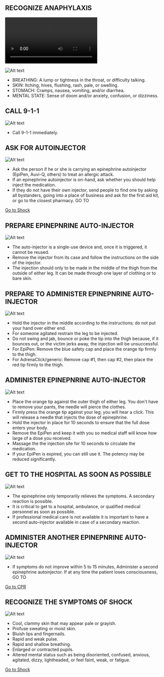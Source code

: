 
<h2>RECOGNIZE ANAPHYLAXIS</h2>
<video controls="controls">
    <source src="/Videos/anaphylaxisAllAges.mp4" type="video/mp4" />
</video>


![Alt text](/Images/AdultAllergicReaction/adultAllergicReaction1.jpg)

- BREATHING: A lump or tightness in the throat, or difficulty talking.
- SKIN: Itching, hives, flushing, rash, pale, or swelling.
- STOMACH: Cramps, nausea, vomiting, and/or diarrhea.
- MENTAL STATE: Sense of doom and/or anxiety, confusion, or dizziness.

<h2>CALL 9-1-1</h2>

![Alt text](/Images/AdultAllergicReaction/adultAllergicReaction7.jpg)

- Call 9-1-1 immediately.

<h2>ASK FOR AUTOINJECTOR</h2>

![Alt text](/Images/AdultAllergicReaction/adultAllergicReaction11.jpg)

- Ask the person if he or she is carrying an epinephrine autoinjector (EpiPen, Auvi-Q, others) to treat an allergic attack.
- If an epinephrine autoinjector is on-hand, ask whether you should help inject the medication.
- If they do not have their own injector, send people to find one by asking all bystanders, going into a place of business and ask for the first aid kit, or go to the closest pharmacy. GO TO

[Go to Shock](/instructions/0/0/22)

<h2>PREPARE EPINEPNRINE AUTO-INJECTOR</h2>

![Alt text](/Images/AdultAllergicReaction/adultAllergicReaction10.jpg)

- The auto-injector is a single-use device and, once it is triggered, it cannot be reused.
- Remove the injector from its case and follow the instructions on the side of the injector.
- The injection should only to be made in the middle of the thigh from the outside of either leg. It can be made through one layer of clothing or to bare skin.

<h2>PREPARE TO ADMINISTER EPINEPNRINE AUTO-INJECTOR</h2>

![Alt text](/Images/AdultAllergicReaction/adultAllergicReaction13.jpg)

- Hold the injector in the middle according to the instructions; do not put your hand over either end.
- For someone agitated restrain the leg to be injected.
- Do not swing and jab, bounce or poke the tip into the thigh because, if it bounces out, or the victim jerks away, the injection will be unsuccessful.
- For EpiPen: Remove the blue safety cap and place the orange tip firmly to the thigh.
- For AdrenaClick/generic: Remove cap #1, then cap #2, then place the red tip firmly to the thigh.

<h2>ADMINISTER EPINEPNRINE AUTO-INJECTOR</h2>

![Alt text](/Images/AdultAllergicReaction/adultAllergicReaction9.jpg)

- Place the orange tip against the outer thigh of either leg. You don't have to remove your pants, the needle will pierce the clothes.
- Firmly press the orange tip against your leg; you will hear a click. This will release a needle that injects the dose of epinephrine.
- Hold the injector in place for 10 seconds to ensure that the full dose enters your body.
- Remove the EpiPen and keep it with you so medical staff will know how large of a dose you received.
- Massage the the injection site for 10 seconds to circulate the medication.
- If your EpiPen is expired, you can still use it. The potency may be reduced significantly.

<h2>GET TO THE HOSPITAL AS SOON AS POSSIBLE</h2>

![Alt text](/Images/AdultAllergicReaction/adultAllergicReaction12.jpg)

- The epinephrine only temporarily relieves the symptoms. A secondary reaction is possible.
- It is critical to get to a hospital, ambulance, or qualified medical personnel as soon as possible.
- If professional medical care is not available it is important to have a second auto-injector available in case of a secondary reaction.

<h2>ADMINISTER ANOTHER EPINEPNRINE AUTO-INJECTOR</h2>

![Alt text](/Images/AdultAllergicReaction/adultAllergicReaction9.jpg)

- If symptoms do not improve within 5 to 15 minutes, Administer a second epinephrine autoinjector. If at any time the patient loses consciousness, GO TO

[Go to CPR](/instructions/3/3/9)

<h2>RECOGNIZE THE SYMPTOMS OF SHOCK</h2>

![Alt text](/Images/AdultShock/adultShock4.jpg)

- Cool, clammy skin that may appear pale or grayish.
- Profuse sweating or moist skin.
- Bluish lips and fingernails.
- Rapid and weak pulse.
- Rapid and shallow breathing.
- Enlarged or contracted pupils.
- Altered mental status such as being disoriented, confused, anxious, agitated, dizzy, lightheaded, or feel faint, weak, or fatigue.

[Go to Shock](/instructions/0/0/22)
